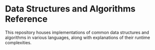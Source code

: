 # Data Structures and Algorithms Reference

This repository houses implementations of common data structures and algorithms in various languages, along with explanations of their runtime complexities. 
